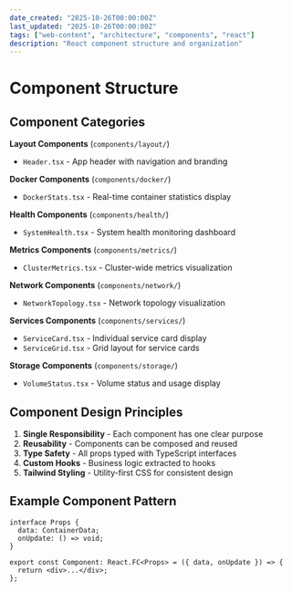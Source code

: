```yaml
---
date_created: "2025-10-26T00:00:00Z"
last_updated: "2025-10-26T00:00:00Z"
tags: ["web-content", "architecture", "components", "react"]
description: "React component structure and organization"
---
```

# Component Structure

## Component Categories

**Layout Components** (`components/layout/`)
- `Header.tsx` - App header with navigation and branding

**Docker Components** (`components/docker/`)
- `DockerStats.tsx` - Real-time container statistics display

**Health Components** (`components/health/`)
- `SystemHealth.tsx` - System health monitoring dashboard

**Metrics Components** (`components/metrics/`)
- `ClusterMetrics.tsx` - Cluster-wide metrics visualization

**Network Components** (`components/network/`)
- `NetworkTopology.tsx` - Network topology visualization

**Services Components** (`components/services/`)
- `ServiceCard.tsx` - Individual service card display
- `ServiceGrid.tsx` - Grid layout for service cards

**Storage Components** (`components/storage/`)
- `VolumeStatus.tsx` - Volume status and usage display

## Component Design Principles

1. **Single Responsibility** - Each component has one clear purpose
2. **Reusability** - Components can be composed and reused
3. **Type Safety** - All props typed with TypeScript interfaces
4. **Custom Hooks** - Business logic extracted to hooks
5. **Tailwind Styling** - Utility-first CSS for consistent design

## Example Component Pattern

```tsx
interface Props {
  data: ContainerData;
  onUpdate: () => void;
}

export const Component: React.FC<Props> = ({ data, onUpdate }) => {
  return <div>...</div>;
};
```
